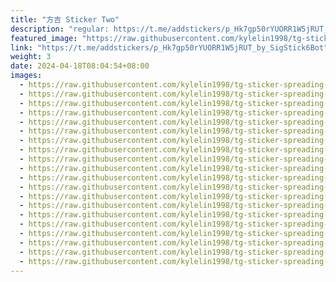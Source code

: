 ```yaml
---
title: "方吉 Sticker Two"
description: "regular: https://t.me/addstickers/p_Hk7gp50rYUORR1W5jRUT_by_SigStick6Bot"
featured_image: "https://raw.githubusercontent.com/kylelin1998/tg-sticker-spreading-worldwide-images/main/img/4d380b3a-08a6-4138-ba29-fff7eaefe3dd.jpg"
link: "https://t.me/addstickers/p_Hk7gp50rYUORR1W5jRUT_by_SigStick6Bot"
weight: 3
date: 2024-04-18T08:04:54+08:00
images:
  - https://raw.githubusercontent.com/kylelin1998/tg-sticker-spreading-worldwide-images/main/img/4d380b3a-08a6-4138-ba29-fff7eaefe3dd.jpg
  - https://raw.githubusercontent.com/kylelin1998/tg-sticker-spreading-worldwide-images/main/img/a751cb52-4b51-4b1d-acb2-c047ff7397a4.jpg
  - https://raw.githubusercontent.com/kylelin1998/tg-sticker-spreading-worldwide-images/main/img/56ebf99a-4575-4dd8-b492-b31635991b6c.jpg
  - https://raw.githubusercontent.com/kylelin1998/tg-sticker-spreading-worldwide-images/main/img/f3b6ff53-5db3-48d6-979b-843e5e6aaffb.jpg
  - https://raw.githubusercontent.com/kylelin1998/tg-sticker-spreading-worldwide-images/main/img/e1406475-8c4d-4df1-be45-8281712df5ce.jpg
  - https://raw.githubusercontent.com/kylelin1998/tg-sticker-spreading-worldwide-images/main/img/0a2e7a80-4b4f-418f-a8de-44e96842b543.jpg
  - https://raw.githubusercontent.com/kylelin1998/tg-sticker-spreading-worldwide-images/main/img/125a2ef1-a89d-4d58-af76-841d0e319cb3.jpg
  - https://raw.githubusercontent.com/kylelin1998/tg-sticker-spreading-worldwide-images/main/img/7de5c6cb-56d0-4979-a0b9-8841c288220c.jpg
  - https://raw.githubusercontent.com/kylelin1998/tg-sticker-spreading-worldwide-images/main/img/0fed8037-58f4-417e-a42f-1c4f363aded5.jpg
  - https://raw.githubusercontent.com/kylelin1998/tg-sticker-spreading-worldwide-images/main/img/aede72f4-341c-432a-af24-2c6e79cd48cc.jpg
  - https://raw.githubusercontent.com/kylelin1998/tg-sticker-spreading-worldwide-images/main/img/103a370e-0555-48ac-8fb3-f576e7c54ac9.jpg
  - https://raw.githubusercontent.com/kylelin1998/tg-sticker-spreading-worldwide-images/main/img/c841a8ca-7287-4165-9171-e9a0e299b7aa.jpg
  - https://raw.githubusercontent.com/kylelin1998/tg-sticker-spreading-worldwide-images/main/img/97b93b3d-d2e6-464b-82c1-8ebdd7c6f937.jpg
  - https://raw.githubusercontent.com/kylelin1998/tg-sticker-spreading-worldwide-images/main/img/67ca466a-feb5-4f94-aa04-c2ea093c2190.jpg
  - https://raw.githubusercontent.com/kylelin1998/tg-sticker-spreading-worldwide-images/main/img/c7c44328-594b-4dc1-ba9c-5b4ffebcc736.jpg
  - https://raw.githubusercontent.com/kylelin1998/tg-sticker-spreading-worldwide-images/main/img/c4fd4a4c-6abc-4e43-9d8a-0aa793840018.jpg
  - https://raw.githubusercontent.com/kylelin1998/tg-sticker-spreading-worldwide-images/main/img/2edaf2d0-f3c1-4230-af8d-1dc1c190de0c.jpg
  - https://raw.githubusercontent.com/kylelin1998/tg-sticker-spreading-worldwide-images/main/img/563d523b-b429-438d-9df1-fe33a52daf7d.jpg
  - https://raw.githubusercontent.com/kylelin1998/tg-sticker-spreading-worldwide-images/main/img/fe1d6e96-b2f4-4473-a9b2-22341d14364b.jpg
  - https://raw.githubusercontent.com/kylelin1998/tg-sticker-spreading-worldwide-images/main/img/66cdb40c-9db3-4557-af7d-c6415c1d14e8.jpg
---
```

